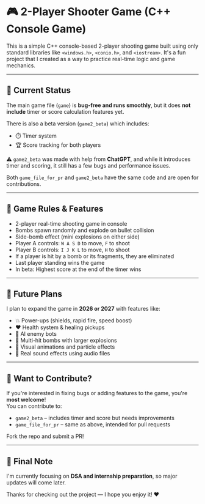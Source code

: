 # 🎮 2-Player Shooter Game (C++ Console Game)

This is a simple C++ console-based 2-player shooting game built using only standard libraries like `<windows.h>`, `<conio.h>`, and `<iostream>`. It's a fun project that I created as a way to practice real-time logic and game mechanics.

---

## 🧪 Current Status

The main game file (`game`) is **bug-free and runs smoothly**, but it does **not include** timer or score calculation features yet.

There is also a beta version (`game2_beta`) which includes:
- ⏱️ Timer system
- 🏆 Score tracking for both players

⚠️ `game2_beta` was made with help from **ChatGPT**, and while it introduces timer and scoring, it still has a few bugs and performance issues.

Both `game_file_for_pr` and `game2_beta` have the same code and are open for contributions.

---

## 🎯 Game Rules & Features

- 2-player real-time shooting game in console
- Bombs spawn randomly and explode on bullet collision
- Side-bomb effect (mini explosions on either side)
- Player A controls: `W A S D` to move, `F` to shoot  
- Player B controls: `I J K L` to move, `H` to shoot  
- If a player is hit by a bomb or its fragments, they are eliminated
- Last player standing wins the game  
- In beta: Highest score at the end of the timer wins

---

## 📅 Future Plans

I plan to expand the game in **2026 or 2027** with features like:
- 💥 Power-ups (shields, rapid fire, speed boost)
- ❤️ Health system & healing pickups
- 🤖 AI enemy bots
- 🧨 Multi-hit bombs with larger explosions
- 🎨 Visual animations and particle effects
- 🎵 Real sound effects using audio files

---

## 🤝 Want to Contribute?

If you're interested in fixing bugs or adding features to the game, you're **most welcome**!  
You can contribute to:
- `game2_beta` – includes timer and score but needs improvements
- `game_file_for_pr` – same as above, intended for pull requests

Fork the repo and submit a PR!

---

## 🙏 Final Note

I'm currently focusing on **DSA and internship preparation**, so major updates will come later.

Thanks for checking out the project — I hope you enjoy it! ❤️
